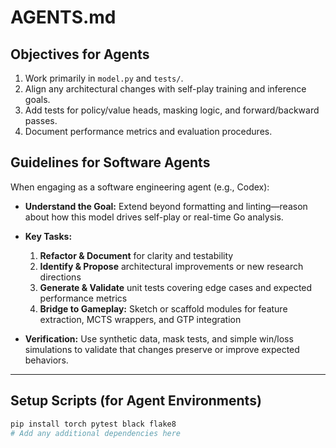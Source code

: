 # AGENTS.md

## Objectives for Agents

1. Work primarily in `model.py` and `tests/`.  
2. Align any architectural changes with self-play training and inference goals.  
3. Add tests for policy/value heads, masking logic, and forward/backward passes.  
4. Document performance metrics and evaluation procedures.

## Guidelines for Software Agents

When engaging as a software engineering agent (e.g., Codex):

* **Understand the Goal:**
  Extend beyond formatting and linting—reason about how this model drives self-play or real-time Go analysis.

* **Key Tasks:**

  1. **Refactor & Document** for clarity and testability
  2. **Identify & Propose** architectural improvements or new research directions
  3. **Generate & Validate** unit tests covering edge cases and expected performance metrics
  4. **Bridge to Gameplay:** Sketch or scaffold modules for feature extraction, MCTS wrappers, and GTP integration

* **Verification:**
  Use synthetic data, mask tests, and simple win/loss simulations to validate that changes preserve or improve expected behaviors.

---

## Setup Scripts (for Agent Environments)

```bash
pip install torch pytest black flake8
# Add any additional dependencies here
```
